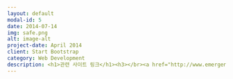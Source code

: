 ```yaml
---
layout: default
modal-id: 5
date: 2014-07-14
img: safe.png
alt: image-alt
project-date: April 2014
client: Start Bootstrap
category: Web Development
description: <h1>관련 사이트 링크</h1><h3></br><a href="http://www.emergency.or.kr"target=_blank">대한중환자의학회</a></br></br><a href="http://www.rescue.go.kr"target=_blank">중앙119 구조대</a></br></br><a href="http://www.emt.or.kr"target=_blank">대한응급구조사협회</a></br></br><a href="http://www.mw.go.kr/front_new/index.jsp"target=_blank">보건복지부</a></br></br><a href="http://www.kma.org"target=_blank">대한의사협회</a></br></br><a href="http://www.anesthesia.or.kr">대한마취과학회</a></br></br><a href="http://www.pediatrics.or.kr"target=_blank">대한소아과학회</a></br></br><a href="http://www.circulation.or.kr"target=_blank">대한순환기학회</a></br></br><a href="http://www.emergency.or.kr"target=_blank">대한응급의학회</a></h3>
---
```

